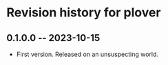 # Revision history for plover

## 0.1.0.0 -- 2023-10-15

* First version. Released on an unsuspecting world.
